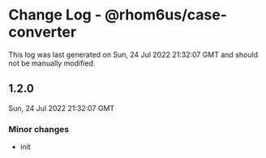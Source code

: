 # Change Log - @rhom6us/case-converter

This log was last generated on Sun, 24 Jul 2022 21:32:07 GMT and should not be manually modified.

## 1.2.0
Sun, 24 Jul 2022 21:32:07 GMT

### Minor changes

- init

